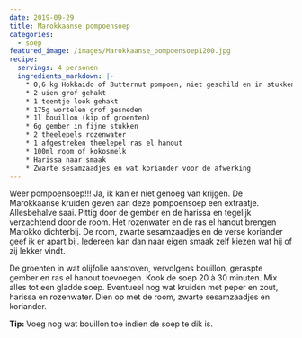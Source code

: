 ```yaml
---
date: 2019-09-29
title: Marokkaanse pompoensoep
categories:
  - soep
featured_image: /images/Marokkaanse_pompoensoep1200.jpg
recipe:
  servings: 4 personen
  ingredients_markdown: |-
    * O,6 kg Hokkaido of Butternut pompoen, niet geschild en in stukken gesneden.    * 2 uien grof gehakt
    * 1 teentje look gehakt
    * 175g wortelen grof gesneden
    * 1l bouillon (kip of groenten)
    * 6g gember in fijne stukken
    * 2 theelepels rozenwater
    * 1 afgestreken theelepel ras el hanout
    * 100ml room of kokosmelk
    * Harissa naar smaak
    * Zwarte sesamzaadjes en wat koriander voor de afwerking
---
```

Weer pompoensoep!!! Ja, ik kan er niet genoeg van krijgen. De Marokkaanse kruiden geven aan deze pompoensoep een extraatje. Allesbehalve saai.
Pittig door de gember en de harissa en tegelijk verzachtend door de room.
Het rozenwater en de ras el hanout brengen Marokko dichterbij.
De room, zwarte sesamzaadjes en de verse koriander geef ik er apart bij.
Iedereen kan dan naar eigen smaak zelf kiezen wat hij of zij lekker vindt.

<!--more-->

De groenten in wat olijfolie aanstoven, vervolgens bouillon, geraspte gember en ras el hanout toevoegen.Kook de soep 20 à 30 minuten. Mix alles tot een gladde soep.Eventueel nog wat kruiden met peper en zout, harissa en rozenwater. 
Dien op met de room, zwarte sesamzaadjes en koriander. 

<b>Tip: </b> 
Voeg nog wat bouillon toe indien de soep te dik is.

